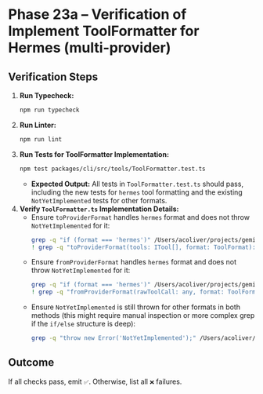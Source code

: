 # Phase 23a – Verification of Implement ToolFormatter for Hermes (multi-provider)

## Verification Steps

1.  **Run Typecheck:**
    ```bash
    npm run typecheck
    ```
2.  **Run Linter:**
    ```bash
    npm run lint
    ```
3.  **Run Tests for ToolFormatter Implementation:**
    ```bash
    npm test packages/cli/src/tools/ToolFormatter.test.ts
    ```
    - **Expected Output:** All tests in `ToolFormatter.test.ts` should pass, including the new tests for `hermes` tool formatting and the existing `NotYetImplemented` tests for other formats.
4.  **Verify `ToolFormatter.ts` Implementation Details:**
    - Ensure `toProviderFormat` handles `hermes` format and does not throw `NotYetImplemented` for it:
      ```bash
      grep -q "if (format === 'hermes')" /Users/acoliver/projects/gemini-code/gemini-cli/packages/cli/src/tools/ToolFormatter.ts
      ! grep -q "toProviderFormat(tools: ITool[], format: ToolFormat): any {\n        throw new Error('NotYetImplemented');" /Users/acoliver/projects/gemini-code/gemini-cli/packages/cli/src/tools/ToolFormatter.ts
      ```
    - Ensure `fromProviderFormat` handles `hermes` format and does not throw `NotYetImplemented` for it:
      ```bash
      grep -q "if (format === 'hermes')" /Users/acoliver/projects/gemini-code/gemini-cli/packages/cli/src/tools/ToolFormatter.ts
      ! grep -q "fromProviderFormat(rawToolCall: any, format: ToolFormat): IMessage['tool_calls'] {\n        throw new Error('NotYetImplemented');" /Users/acoliver/projects/gemini-code/gemini-cli/packages/cli/src/tools/ToolFormatter.ts
      ```
    - Ensure `NotYetImplemented` is still thrown for other formats in both methods (this might require manual inspection or more complex grep if the `if/else` structure is deep):
      ```bash
      grep -q "throw new Error('NotYetImplemented');" /Users/acoliver/projects/gemini-code/gemini-cli/packages/cli/src/tools/ToolFormatter.ts
      ```

## Outcome

If all checks pass, emit `✅`. Otherwise, list all `❌` failures.
